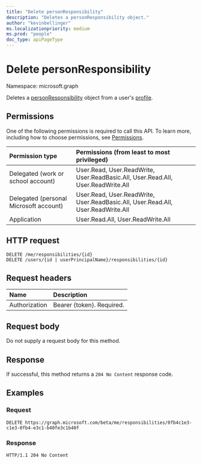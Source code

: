 ```yaml
---
title: "Delete personResponsibility"
description: "Deletes a personResponsibility object."
author: "kevinbellinger"
ms.localizationpriority: medium
ms.prod: "people"
doc_type: apiPageType
---
```


# Delete personResponsibility
Namespace: microsoft.graph

Deletes a [personResponsibility](../resources/personresponsibility.md) object from a user's [profile](../resources/profile.md).

## Permissions

One of the following permissions is required to call this API. To learn more, including how to choose permissions, see [Permissions](/graph/permissions-reference).

| Permission type                        | Permissions (from least to most privileged)                                      |
|:---------------------------------------|:---------------------------------------------------------------------------------|
| Delegated (work or school account)     | User.Read, User.ReadWrite, User.ReadBasic.All, User.Read.All, User.ReadWrite.All |
| Delegated (personal Microsoft account) | User.Read, User.ReadWrite, User.ReadBasic.All, User.Read.All, User.ReadWrite.All |
| Application                            | User.Read.All, User.ReadWrite.All                            |

## HTTP request

<!-- {
  "blockType": "ignored"
}
-->
``` http
DELETE /me/responsibilities/{id}
DELETE /users/{id | userPrincipalName}/responsibilities/{id}
```

## Request headers
|Name|Description|
|:---|:---|
|Authorization|Bearer {token}. Required.|

## Request body
Do not supply a request body for this method.

## Response

If successful, this method returns a `204 No Content` response code.

## Examples

### Request
<!-- {
  "blockType": "request",
  "sampleKeys": ["0fb4c1e3-c1e3-0fb4-e3c1-b40fe3c1b40f"],
  "name": "delete_personresponsibility"
}
-->
``` http
DELETE https://graph.microsoft.com/beta/me/responsibilities/0fb4c1e3-c1e3-0fb4-e3c1-b40fe3c1b40f
```

### Response

<!-- {
  "blockType": "response",
  "truncated": true
}
-->
``` http
HTTP/1.1 204 No Content
```


